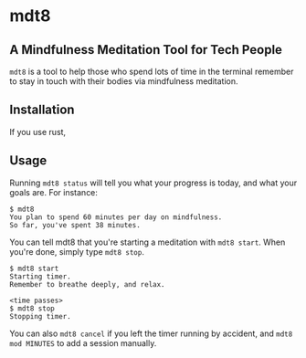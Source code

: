 # mdt8
## A Mindfulness Meditation Tool for Tech People

`mdt8` is a tool to help those who spend lots of time in the terminal remember to stay in touch with their bodies via mindfulness meditation.

## Installation

If you use rust,


## Usage

Running `mdt8 status` will tell you what your progress is today, and what your goals are. For instance:

```
$ mdt8
You plan to spend 60 minutes per day on mindfulness.
So far, you've spent 38 minutes.
```

You can tell mdt8 that you're starting a meditation with `mdt8 start`. When you're done, simply type `mdt8 stop`.

```
$ mdt8 start
Starting timer.
Remember to breathe deeply, and relax.

<time passes>
$ mdt8 stop
Stopping timer.
```

You can also `mdt8 cancel` if you left the timer running by accident, and `mdt8 mod MINUTES` to add
a session manually.


